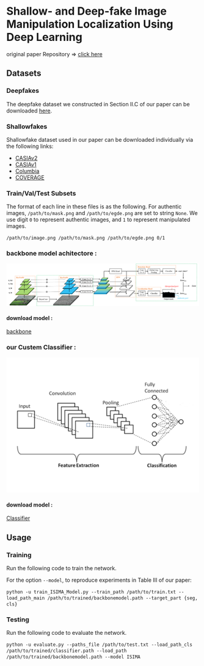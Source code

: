 # Shallow- and Deep-fake Image Manipulation Localization Using Deep Learning

original paper Repository => <a href="https://github.com/zjbthomas/ShallowDeepFakesLocalization/tree/main">click here</a>

## Datasets

### Deepfakes

The deepfake dataset we constructed in Section II.C of our paper can be downloaded [here](https://www.dropbox.com/s/o5410tl5v4vxsth/ICNC2023-Deepfakes.tar.xz?dl=0).

### Shallowfakes

Shallowfake dataset used in our paper can be downloaded individually via the following links:

- [CASIAv2](https://github.com/namtpham/casia2groundtruth)
- [CASIAv1](https://github.com/namtpham/casia1groundtruth)
- [Columbia](https://www.ee.columbia.edu/ln/dvmm/downloads/authsplcuncmp/)
- [COVERAGE](https://github.com/wenbihan/coverage)

### Train/Val/Test Subsets

The format of each line in these files is as the following. For authentic images, `/path/to/mask.png` and `/path/to/egde.png` are set to string `None`. We use digit `0` to represent authentic images, and `1` to represent manipulated images.

```
/path/to/image.png /path/to/mask.png /path/to/egde.png 0/1
```

### backbone model achitectore :

![](./github/network.png)

#### download model :

<a href="https://www.dropbox.com/s/zzk4eump5xfbqmz/9.pth?dl=0">backbone</a>

### our Custem Classifier :

![](./github/classifier.png)

#### download model :

<a href="https://drive.google.com/file/d/1122c6LfKXq44ozRdDpicBjwYul-zP5LP/view?usp=sharing">Classifier</a>

## Usage


### Training

Run the following code to train the network.

For the option `--model`, to reproduce experiments in Table III of our paper:

```
python -u train_ISIMA_Model.py --train_path /path/to/train.txt --load_path_main /path/to/trained/backbonemodel.path --target_part {seg, cls}
```

### Testing

Run the following code to evaluate the network.

```
python -u evaluate.py --paths_file /path/to/test.txt --load_path_cls /path/to/trained/classifier.path --load_path /path/to/trained/backbonemodel.path --model ISIMA
```
